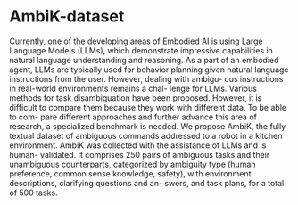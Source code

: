 # AmbiK-dataset
Currently, one of the developing areas of Embodied AI is using Large Language Models (LLMs), which demonstrate impressive capabilities in natural language understanding and reasoning. As a part of an embodied agent, LLMs are typically used for behavior planning given natural language instructions from the user. However, dealing with ambigu- ous instructions in real-world environments remains a chal- lenge for LLMs. Various methods for task disambiguation have been proposed. However, it is difficult to compare them because they work with different data. To be able to com- pare different approaches and further advance this area of research, a specialized benchmark is needed. We propose AmbiK, the fully textual dataset of ambiguous commands addressed to a robot in a kitchen environment. AmbiK was collected with the assistance of LLMs and is human- validated. It comprises 250 pairs of ambiguous tasks and their unambiguous counterparts, categorized by ambiguity type (human preference, common sense knowledge, safety), with environment descriptions, clarifying questions and an- swers, and task plans, for a total of 500 tasks.
